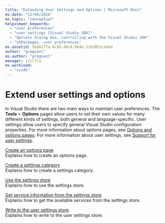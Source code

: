 ```yaml
---
title: "Extending User Settings and Options | Microsoft Docs"
ms.date: "11/04/2016"
ms.topic: "conceptual"
helpviewer_keywords: 
  - "user preferences"
  - "user settings [Visual Studio SDK]"
  - "Options dialog box, controlling with the Visual Studio SDK"
  - "VSPackages, user preferences"
ms.assetid: 5bb6277a-8c9d-48c8-9b4e-1cb3052caded
author: "gregvanl"
ms.author: "gregvanl"
manager: jillfra
ms.workload: 
  - "vssdk"
---
```

# Extend user settings and options
In Visual Studio there are two main ways to maintain user preferences. The **Tools** > **Options** pages allow users to set their own values for many different kinds of settings, both general and language-specific. User settings allow users to specify general Visual Studio configuration properties. For more information about options pages, see [Options and options pages](../extensibility/internals/options-and-options-pages.md). For more information about user settings, see [Support for user settings](../extensibility/internals/support-for-user-settings.md).  
  
 [Create an options page](../extensibility/creating-an-options-page.md)  
 Explains how to create an options page.  
  
 [Create a settings category](../extensibility/creating-a-settings-category.md)  
 Explains how to create a settings category.  
  
 [Use the settings store](../extensibility/using-the-settings-store.md)  
 Explains how to use the settings store.  
  
 [Get service information from the settings store](../extensibility/getting-service-information-from-the-settings-store.md)  
 Explains how to get the available services from the settings store.  
  
 [Write to the user settings store](../extensibility/writing-to-the-user-settings-store.md)  
 Explains how to write to the user settings store.